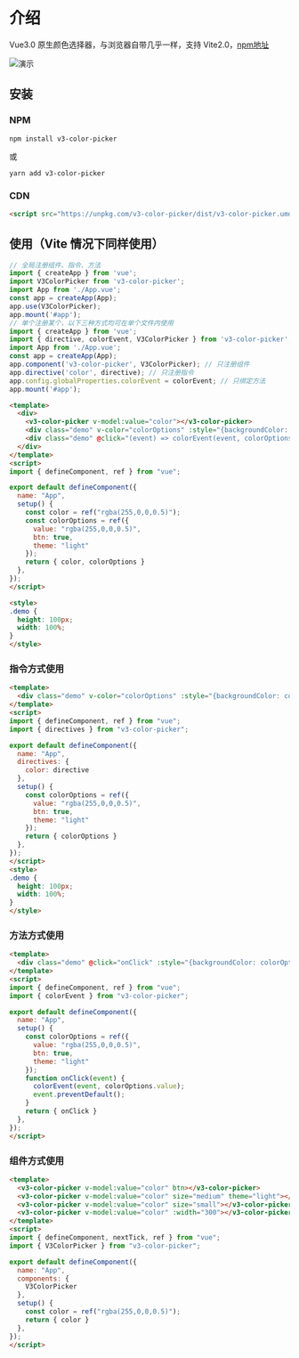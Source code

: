 # 介绍

Vue3.0 原生颜色选择器，与浏览器自带几乎一样，支持 Vite2.0，[npm地址](https://www.npmjs.com/package/v3-color-picker)

![演示](/images/opensource/v3-color-picker.png)

<ClientOnly>
  <v3-color-picker v-model:value="color" btn></v3-color-picker>
  <v3-color-picker v-model:value="color" size="medium" btn></v3-color-picker>
  <v3-color-picker v-model:value="color" size="small" btn></v3-color-picker>
  <v3-color-picker v-model:value="color" size="mini" btn></v3-color-picker>
</ClientOnly>

<script>
import { defineComponent, ref } from "vue";

export default defineComponent({
  name: "App",
  setup() {
    const color = ref("rgba(255,0,0,0.5)");
    return { color }
  },
});
</script>

## 安装

### NPM

```shell
npm install v3-color-picker
```

或

```shell
yarn add v3-color-picker
```

### CDN

```html
<script src="https://unpkg.com/v3-color-picker/dist/v3-color-picker.umd.min.js">
```

## 使用（Vite 情况下同样使用）

```js
// 全局注册组件、指令、方法
import { createApp } from 'vue';
import V3ColorPicker from 'v3-color-picker';
import App from './App.vue';
const app = createApp(App);
app.use(V3ColorPicker);
app.mount('#app');
// 单个注册某个，以下三种方式均可在单个文件内使用
import { createApp } from 'vue';
import { directive, colorEvent, V3ColorPicker } from 'v3-color-picker';
import App from './App.vue';
const app = createApp(App);
app.component('v3-color-picker', V3ColorPicker); // 只注册组件
app.directive('color', directive); // 只注册指令
app.config.globalProperties.colorEvent = colorEvent; // 只绑定方法
app.mount('#app');
```

```html
<template>
  <div>
    <v3-color-picker v-model:value="color"></v3-color-picker>
    <div class="demo" v-color="colorOptions" :style="{backgroundColor: colorOptions.value}"></div>
    <div class="demo" @click="(event) => colorEvent(event, colorOptions)" :style="{backgroundColor: colorOptions.value}"></div>
  </div>
</template>
<script>
import { defineComponent, ref } from "vue";

export default defineComponent({
  name: "App",
  setup() {
    const color = ref("rgba(255,0,0,0.5)");
    const colorOptions = ref({
      value: "rgba(255,0,0,0.5)",
      btn: true,
      theme: "light"
    });
    return { color, colorOptions }
  },
});
</script>

<style>
.demo {
  height: 100px;
  width: 100%;
}
</style>
```

### 指令方式使用

```html
<template>
  <div class="demo" v-color="colorOptions" :style="{backgroundColor: colorOptions.value}">指令方式使用</div>
</template>
<script>
import { defineComponent, ref } from "vue";
import { directives } from "v3-color-picker";

export default defineComponent({
  name: "App",
  directives: {
    color: directive
  },
  setup() {
    const colorOptions = ref({
      value: "rgba(255,0,0,0.5)",
      btn: true,
      theme: "light"
    });
    return { colorOptions }
  },
});
</script>
<style>
.demo {
  height: 100px;
  width: 100%;
}
</style>
```

### 方法方式使用

```html
<template>
  <div class="demo" @click="onClick" :style="{backgroundColor: colorOptions.value}"></div>
</template>
<script>
import { defineComponent, ref } from "vue";
import { colorEvent } from "v3-color-picker";

export default defineComponent({
  name: "App",
  setup() {
    const colorOptions = ref({
      value: "rgba(255,0,0,0.5)",
      btn: true,
      theme: "light"
    });
    function onClick(event) {
      colorEvent(event, colorOptions.value);
      event.preventDefault();
    }
    return { onClick }
  },
});
</script>
```

### 组件方式使用

```html
<template>
  <v3-color-picker v-model:value="color" btn></v3-color-picker>
  <v3-color-picker v-model:value="color" size="medium" theme="light"></v3-color-picker>
  <v3-color-picker v-model:value="color" size="small"></v3-color-picker>
  <v3-color-picker v-model:value="color" :width="300"></v3-color-picker>
</template>
<script>
import { defineComponent, nextTick, ref } from "vue";
import { V3ColorPicker } from "v3-color-picker";

export default defineComponent({
  name: "App",
  components: {
    V3ColorPicker
  },
  setup() {
    const color = ref("rgba(255,0,0,0.5)");
    return { color }
  },
});
</script>
```
